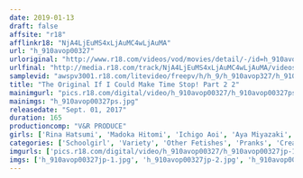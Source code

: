 ```yaml
---
date: 2019-01-13
draft: false
affsite: "r18"
afflinkr18: "NjA4LjEuMS4xLjAuMC4wLjAuMA"
url: "h_910avop00327"
urloriginal: "http://www.r18.com/videos/vod/movies/detail/-/id=h_910avop00327"
urlfinal: "http://media.r18.com/track/NjA4LjEuMS4xLjAuMC4wLjAuMA/videos/vod/movies/detail/-/id=h_910avop00327"
samplevid: "awspv3001.r18.com/litevideo/freepv/h/h_9/h_910avop327/h_910avop327_dmb_w.mp4"
title: "The Original If I Could Make Time Stop! Part 2 2"
mainimgurl: "pics.r18.com/digital/video/h_910avop00327/h_910avop00327ps.jpg"
mainimgs: "h_910avop00327ps.jpg"
releasedate: "Sept. 01, 2017"
duration: 165
productioncomp: "V&R PRODUCE"
girls: ['Rina Hatsumi', 'Madoka Hitomi', 'Ichigo Aoi', 'Aya Miyazaki', 'Ikumi Kuroki', 'Karen Sakisaka', 'Runa Nagazawa', 'Remi Hosisaki', 'Yua Nanami', 'Mio Kirihara']
categories: ['Schoolgirl', 'Variety', 'Other Fetishes', 'Pranks', 'Creampie', 'Hi-Def', 'AV OPEN 2017 Fetish Category']
imgurls: ['pics.r18.com/digital/video/h_910avop00327/h_910avop00327jp-1.jpg', 'pics.r18.com/digital/video/h_910avop00327/h_910avop00327jp-2.jpg', 'pics.r18.com/digital/video/h_910avop00327/h_910avop00327jp-3.jpg', 'pics.r18.com/digital/video/h_910avop00327/h_910avop00327jp-4.jpg', 'pics.r18.com/digital/video/h_910avop00327/h_910avop00327jp-5.jpg', 'pics.r18.com/digital/video/h_910avop00327/h_910avop00327jp-6.jpg', 'pics.r18.com/digital/video/h_910avop00327/h_910avop00327jp-7.jpg', 'pics.r18.com/digital/video/h_910avop00327/h_910avop00327jp-8.jpg', 'pics.r18.com/digital/video/h_910avop00327/h_910avop00327jp-9.jpg', 'pics.r18.com/digital/video/h_910avop00327/h_910avop00327jp-10.jpg', 'pics.r18.com/digital/video/h_910avop00327/h_910avop00327jp-11.jpg', 'pics.r18.com/digital/video/h_910avop00327/h_910avop00327jp-12.jpg', 'pics.r18.com/digital/video/h_910avop00327/h_910avop00327jp-13.jpg', 'pics.r18.com/digital/video/h_910avop00327/h_910avop00327jp-14.jpg', 'pics.r18.com/digital/video/h_910avop00327/h_910avop00327jp-15.jpg', 'pics.r18.com/digital/video/h_910avop00327/h_910avop00327jp-16.jpg', 'pics.r18.com/digital/video/h_910avop00327/h_910avop00327jp-17.jpg', 'pics.r18.com/digital/video/h_910avop00327/h_910avop00327jp-18.jpg', 'pics.r18.com/digital/video/h_910avop00327/h_910avop00327jp-19.jpg', 'pics.r18.com/digital/video/h_910avop00327/h_910avop00327jp-20.jpg']
imgs: ['h_910avop00327jp-1.jpg', 'h_910avop00327jp-2.jpg', 'h_910avop00327jp-3.jpg', 'h_910avop00327jp-4.jpg', 'h_910avop00327jp-5.jpg', 'h_910avop00327jp-6.jpg', 'h_910avop00327jp-7.jpg', 'h_910avop00327jp-8.jpg', 'h_910avop00327jp-9.jpg', 'h_910avop00327jp-10.jpg', 'h_910avop00327jp-11.jpg', 'h_910avop00327jp-12.jpg', 'h_910avop00327jp-13.jpg', 'h_910avop00327jp-14.jpg', 'h_910avop00327jp-15.jpg', 'h_910avop00327jp-16.jpg', 'h_910avop00327jp-17.jpg', 'h_910avop00327jp-18.jpg', 'h_910avop00327jp-19.jpg', 'h_910avop00327jp-20.jpg']
---
```

